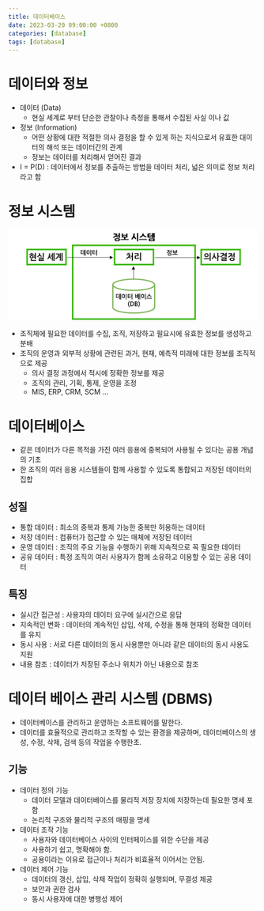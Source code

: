```yaml
---
title: 데이터베이스
date: 2023-03-20 09:00:00 +0800
categories: [database]
tags: [database]
---
```


# 데이터와 정보
- 데이터 (Data)
  - 현실 세계로 부터 단순한 관찰이나 측정을 통해서 수집된 사실 이나 값
- 정보 (Information)
  - 어떤 상황에 대한 적절한 의사 결정을 할 수 있게 하는 지식으로서 유효한 대이터의 해석 또는 데이터간의 관계
  - 정보는 데이터를 처리해서 얻어진 결과
- I = P(D) : 데이터에서 정보를 추출하는 방법을 데이터 처리, 넓은 의미로 정보 처리라고 함

# 정보 시스템
<img src="/images/database1/1.png">

- 조직체에 필요한 데이터를 수집, 조직, 저장하고 필요시에 유효한 정보를 생성하고 분배
- 조직의 운영과 외부적 상황에 관련된 과거, 현재, 예측적 미래에 대한 정보를 조직적으로 제공
  - 의사 결정 과정에서 적시에 정확한 정보를 제공
  - 조직의 관리, 기획, 통제, 운영을 조정
  - MIS, ERP, CRM, SCM ...

# 데이터베이스
- 같은 데이터가 다른 목적을 가진 여러 응용에 중복되어 사용될 수 있다는 공용 개념의 기초
- 한 조직의 여러 응용 시스템들이 함께 사용할 수 있도록 통합되고 저장된 데이터의 집합

## 성질
- 통합 데이터 : 최소의 중복과 통제 가능한 중복만 허용하는 데이터
- 저장 데이터 : 컴퓨터가 접근할 수 있는 매체에 저장된 데이터
- 운영 데이터 : 조직의 주요 기능을 수행하기 위해 지속적으로 꼭 필요한 데이터
- 공유 데이터 : 특정 조직의 여러 사용자가 함께 소유하고 이용할 수 있는 공용 데이터

## 특징
- 실시간 접근성 : 사용자의 데이터 요구에 실시간으로 응답
- 지속적인 변화 : 데이터의 계속적인 삽입, 삭제, 수정을 통해 현재의 정확한 데이터를 유지
- 동시 사용 : 서로 다른 데이터의 동시 사용뿐만 아니라 같은 데이터의 동시 사용도 지원
- 내용 참조 : 데이터가 저장된 주소나 위치가 아닌 내용으로 참조

# 데이터 베이스 관리 시스템 (DBMS)
- 데이터베이스를 관리하고 운영하는 소프트웨어를 말한다.
- 데이터를 효율적으로 관리하고 조작할 수 있는 환경을 제공하며, 데이터베이스의 생성, 수정, 삭제, 검색 등의 작업을 수행한초.

## 기능

- 데이터 정의 기능
  - 데이터 모델과 데이터베이스를 물리적 저장 장치에 저장하는데 필요한 명세 포함
  - 논리적 구조와 물리적 구조의 매핑을 명세
- 데이터 조작 기능
  - 사용자와 데이터베이스 사이의 인터페이스를 위한 수단을 제공
  - 사용하기 쉽고, 명확해야 함.
  - 공용이라는 이유로 접근이나 처리가 비효율적 이어서는 안됨.
- 데이터 제어 기능
  - 데이터의 갱신, 삽입, 삭제 작업이 정확히 실행되며, 무결성 제공
  - 보안과 권한 검사
  - 동시 사용자에 대한 병행성 제어

